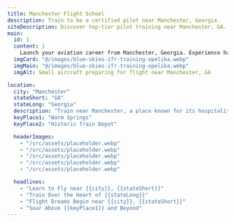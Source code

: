 ```yaml
---
title: Manchester Flight School
description: Train to be a certified pilot near Manchester, Georgia.
siteDescription: Discover top-tier pilot training near Manchester, GA.
main:
  id: 1
  content: |
    Launch your aviation career from Manchester, Georgia. Experience hands-on training near a welcoming, small-town environment.
  imgCard: "@/images/blue-skies-ifr-training-opelika.webp"
  imgMain: "@/images/blue-skies-ifr-training-opelika.webp"
  imgAlt: Small aircraft preparing for flight near Manchester, GA

location:
  city: "Manchester"
  stateShort: "GA"
  stateLong: "Georgia"
  description: "Train near Manchester, a place known for its hospitality and skies ideal for learning to fly."
  keyPlace1: "Warm Springs"
  keyPlace2: "Historic Train Depot"

  headerImages:
    - "/src/assets/placeholder.webp"
    - "/src/assets/placeholder.webp"
    - "/src/assets/placeholder.webp"
    - "/src/assets/placeholder.webp"
    - "/src/assets/placeholder.webp"

  headlines:
    - "Learn to Fly near {{city}}, {{stateShort}}"
    - "Train Over the Heart of {{stateLong}}"
    - "Flight Dreams Begin near {{city}}, {{stateShort}}"
    - "Soar Above {{keyPlace1}} and Beyond"
---
```

